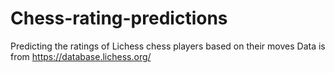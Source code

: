 # Chess-rating-predictions
Predicting the ratings of Lichess chess players based on their moves
Data is from https://database.lichess.org/
